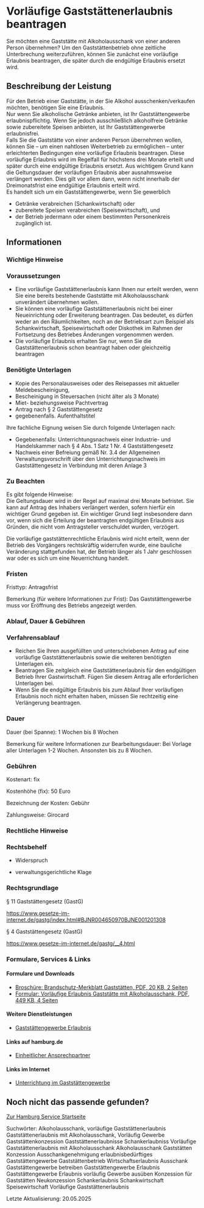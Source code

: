 




Vorläufige Gaststättenerlaubnis beantragen
==========================================

Sie möchten eine Gaststätte mit Alkoholausschank von einer anderen Person übernehmen? Um den Gaststättenbetrieb ohne zeitliche Unterbrechung weiterzuführen, können Sie zunächst eine vorläufige Erlaubnis beantragen, die später durch die endgültige Erlaubnis ersetzt wird.

Beschreibung der Leistung
-------------------------

Für den Betrieb einer Gaststätte, in der Sie Alkohol ausschenken/verkaufen möchten, benötigen Sie eine Erlaubnis.  
Nur wenn Sie alkoholische Getränke anbieten, ist Ihr Gaststättengewerbe erlaubnispflichtig. Wenn Sie jedoch ausschließlich alkoholfreie Getränke sowie zubereitete Speisen anbieten, ist Ihr Gaststättengewerbe erlaubnisfrei.  
Falls Sie die Gaststätte von einer anderen Person übernehmen wollen, können Sie – um einen nahtlosen Weiterbetrieb zu ermöglichen – unter erleichterten Bedingungen eine vorläufige Erlaubnis beantragen. Diese vorläufige Erlaubnis wird im Regelfall für höchstens drei Monate erteilt und später durch eine endgültige Erlaubnis ersetzt. Aus wichtigem Grund kann die Geltungsdauer der vorläufigen Erlaubnis aber ausnahmsweise verlängert werden. Dies gilt vor allem dann, wenn nicht innerhalb der Dreimonatsfrist eine endgültige Erlaubnis erteilt wird.  
Es handelt sich um ein Gaststättengewerbe, wenn Sie gewerblich

* Getränke verabreichen (Schankwirtschaft) oder
* zubereitete Speisen verabreichen (Speisewirtschaft), und
* der Betrieb jedermann oder einem bestimmten Personenkreis zugänglich ist.

Informationen
-------------

### Wichtige Hinweise

### Voraussetzungen

* Eine vorläufige Gaststättenerlaubnis kann Ihnen nur erteilt werden, wenn Sie eine bereits bestehende Gaststätte mit Alkoholausschank unverändert übernehmen wollen.
* Sie können eine vorläufige Gaststättenerlaubnis nicht bei einer Neueinrichtung oder Erweiterung beantragen. Das bedeutet, es dürfen weder an den Räumlichkeiten, noch an der Betriebsart zum Beispiel als Schankwirtschaft, Speisewirtschaft oder Diskothek im Rahmen der Fortsetzung des Betriebes Änderungen vorgenommen werden.
* Die vorläufige Erlaubnis erhalten Sie nur, wenn Sie die Gaststättenerlaubnis schon beantragt haben oder gleichzeitig beantragen

### Benötigte Unterlagen

* Kopie des Personalausweises oder des Reisepasses mit aktueller Meldebescheinigung,
* Bescheinigung in Steuersachen (nicht älter als 3 Monate)
* Miet- beziehungsweise Pachtvertrag
* Antrag nach § 2 Gaststättengesetz
* gegebenenfalls. Aufenthaltstitel

Ihre fachliche Eignung weisen Sie durch folgende Unterlagen nach:

* Gegebenenfalls: Unterrichtungsnachweis einer Industrie- und Handelskammer nach § 4 Abs. 1 Satz 1 Nr. 4 Gaststättengesetz
* Nachweis einer Befreiung gemäß Nr. 3.4 der Allgemeinen Verwaltungsvorschrift über den Unterrichtungsnachweis im Gaststättengesetz in Verbindung mit deren Anlage 3

### Zu Beachten

Es gibt folgende Hinweise:  
Die Geltungsdauer wird in der Regel auf maximal drei Monate befristet. Sie kann auf Antrag des Inhabers verlängert werden, sofern hierfür ein wichtiger Grund gegeben ist. Ein wichtiger Grund liegt insbesondere dann vor, wenn sich die Erteilung der beantragten endgültigen Erlaubnis aus Gründen, die nicht vom Antragsteller verschuldet wurden, verzögert.  
  
Die vorläufige gaststättenrechtliche Erlaubnis wird nicht erteilt, wenn der Betrieb des Vorgängers rechtskräftig widerrufen wurde, eine bauliche Veränderung stattgefunden hat, der Betrieb länger als 1 Jahr geschlossen war oder es sich um eine Neuerrichtung handelt.

### Fristen

Fristtyp: Antragsfrist  
  
Bemerkung (für weitere Informationen zur Frist): Das Gaststättengewerbe muss vor Eröffnung des Betriebs angezeigt werden.

### Ablauf, Dauer & Gebühren

### Verfahrensablauf

* Reichen Sie Ihren ausgefüllten und unterschriebenen Antrag auf eine vorläufige Gaststättenerlaubnis sowie die weiteren benötigten Unterlagen ein.
* Beantragen Sie zeitgleich eine Gaststättenerlaubnis für den endgültigen Betrieb Ihrer Gastwirtschaft. Fügen Sie diesem Antrag alle erforderlichen Unterlagen bei.
* Wenn Sie die endgültige Erlaubnis bis zum Ablauf Ihrer vorläufigen Erlaubnis noch nicht erhalten haben, müssen Sie rechtzeitig eine Verlängerung beantragen.

### Dauer

Dauer (bei Spanne): 1 Wochen bis 8 Wochen  
  
Bemerkung für weitere Informationen zur Bearbeitungsdauer: Bei Vorlage aller Unterlagen 1-2 Wochen. Ansonsten bis zu 8 Wochen.

### Gebühren

Kostenart: fix  
  
Kostenhöhe (fix): 50 Euro  
  
Bezeichnung der Kosten: Gebühr  
  
Zahlungsweise: Girocard

### Rechtliche Hinweise

### Rechtsbehelf

  
* Widerspruch
  
* verwaltungsgerichtliche Klage
  

### Rechtsgrundlage

§ 11 Gaststättengesetz (GastG)  
  
<https://www.gesetze-im-internet.de/gastg/index.html#BJNR004650970BJNE001201308>  
  
  
  
§ 4 Gaststättengesetz (GastG)  
  
<https://www.gesetze-im-internet.de/gastg/__4.html>

### Formulare, Services & Links

#### Formulare und Downloads

* [Broschüre: Brandschutz-Merkblatt Gaststätten, PDF, 20 KB, 2 Seiten](https://fhh1.hamburg.de/Dibis/form/pdf/WI-Sonder2.pdf)
* [Formular: Vorläufige Erlaubnis Gaststätte mit Alkoholausschank, PDF, 449 KB, 4 Seiten](https://fhh1.hamburg.de/Dibis/form/pdf/Formular-Erlaubnis-Gaststaette-Alkoholausschank.pdf)

#### Weitere Dienstleistungen

* [Gaststättengewerbe Erlaubnis](https://www.hamburg.de/service/info/11277493/)

#### Links auf hamburg.de

* [Einheitlicher Ansprechpartner](https://www.hamburg.de/politik-und-verwaltung/behoerden/bwi/services/einheitlicher-ansprechpartner)

#### Links im Internet

* [Unterrichtung im Gaststättengewerbe](https://www.hk24.de/produktmarken/ausbildung-weiterbildung/sachkunde-fachkunde-pruefungen/unterrichtung-gaststaettengewerbe-1152720)

Noch nicht das passende gefunden?
---------------------------------

 [Zur Hamburg Service Startseite](/service/)

Suchwörter: Alkoholausschank, vorläufige Gaststättenerlaubnis Gaststättenerlaubnis mit Alkoholausschank, Vorläufig Gewerbe Gaststättenkonzession Gaststättenerlaubnisse Schankerlaubniss Vorläufige Gaststättenerlaubnis mit Alkoholausschank Alkoholausschank Gaststätten Konzession Ausschankgenehmigung erlaubnisbedürftiges Gaststättengewerbe Gaststättenbetrieb Wirtschaftserlaubnis Ausschank Gaststättengewerbe betreiben Gaststättengewerbe Erlaubnis Gaststättengewerbe Erlaubnis vorläufig Gewerbe ausüben Konzession für Gaststätten Neukonzession Schankerlaubnis Schankwirtschaft Speisewirtschaft Vorläufige Gaststättenerlaubnis

Letzte Aktualisierung: 20.05.2025

